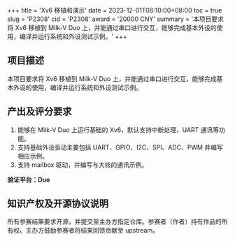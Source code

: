 +++
title = 'Xv6 移植和演示'
date = 2023-12-01T08:10:00+08:00
toc = true
slug = 'P2308'
cid = 'P2308'
award = '20000 CNY'
summary = '本项目要求将 Xv6 移植到 Milk-V Duo 上，并能通过串口进行交互，能够完成基本外设的使用，编译并运行系统和外设测试示例。'
+++

## 项目描述

本项目要求将 Xv6 移植到 Milk-V Duo 上，并能通过串口进行交互，能够完成基本外设的使用，编译并运行系统和外设测试示例。

## 产出及评分要求

1. 能够在 Milk-V Duo 上运行基础的 Xv6，默认支持中断处理，UART 通讯等功能。
2. 支持基础外设驱动主要包括 UART、GPIO、I2C、SPI、ADC、PWM 并编写相应示例。
3. 支持 mailbox 驱动，并编写与大核的通讯示例。

**验证平台：Duo**

## 知识产权及开源协议说明

所有参赛结果要求开源，并提交至主办方指定仓库。参赛者（作者）持有作品的所有权。主办方鼓励参赛者将结果回馈贡献至 upstream。
